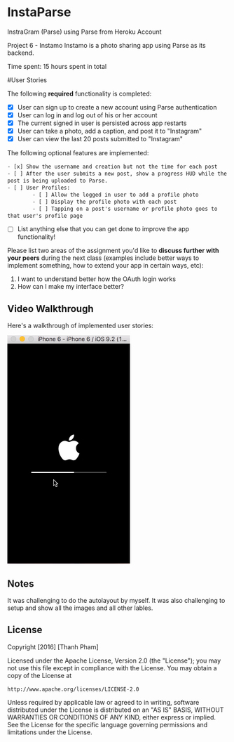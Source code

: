 # InstaParse
InstraGram (Parse) using Parse from Heroku Account

Project 6 - Instamo
Instamo is a photo sharing app using Parse as its backend.

Time spent: 15 hours spent in total

#User Stories

The following **required** functionality is completed:


- [x] User can sign up to create a new account using Parse authentication
- [x] User can log in and log out of his or her account
- [x] The current signed in user is persisted across app restarts
- [x] User can take a photo, add a caption, and post it to "Instagram"
- [x] User can view the last 20 posts submitted to "Instagram"

The following optional features are implemented:


    - [x] Show the username and creation but not the time for each post
    - [ ] After the user submits a new post, show a progress HUD while the post is being uploaded to Parse.
    - [ ] User Profiles:
            - [ ] Allow the logged in user to add a profile photo
            - [ ] Display the profile photo with each post
            - [ ] Tapping on a post's username or profile photo goes to that user's profile page





- [ ] List anything else that you can get done to improve the app functionality!

Please list two areas of the assignment you'd like to **discuss further with your peers** during the next class (examples include better ways to implement something, how to extend your app in certain ways, etc):

1. I want to understand better how the OAuth login works
2. How can I make my interface better?

## Video Walkthrough 

Here's a walkthrough of implemented user stories:

![Walkthrough](DemoAppFundsWk6a.gif)

## Notes

It was challenging to do the autolayout by myself. It was also challenging to setup and show all the images and all other lables.

## License


Copyright [2016] [Thanh Pham]

Licensed under the Apache License, Version 2.0 (the "License");
you may not use this file except in compliance with the License.
You may obtain a copy of the License at

    http://www.apache.org/licenses/LICENSE-2.0

Unless required by applicable law or agreed to in writing, software
distributed under the License is distributed on an "AS IS" BASIS,
WITHOUT WARRANTIES OR CONDITIONS OF ANY KIND, either express or implied.
See the License for the specific language governing permissions and
limitations under the License.

